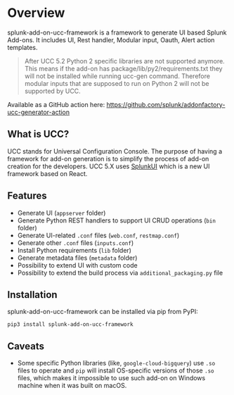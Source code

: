 # Overview

splunk-add-on-ucc-framework is a framework to generate UI based Splunk
Add-ons. It includes UI, Rest handler, Modular input, Oauth, Alert
action templates.

> After UCC 5.2 Python 2 specific libraries are not supported anymore.
> This means if the add-on has package/lib/py2/requirements.txt they
> will not be installed while running ucc-gen command. Therefore
> modular inputs that are supposed to run on Python 2 will not be
> supported by UCC.

Available as a GitHub action here:
<https://github.com/splunk/addonfactory-ucc-generator-action>

## What is UCC?

UCC stands for Universal Configuration Console. The purpose of having a
framework for add-on generation is to simplify the process of add-on
creation for the developers. UCC 5.X uses [SplunkUI](https://splunkui.splunk.com/) 
which is a new UI framework based on React.

## Features

* Generate UI (`appserver` folder)
* Generate Python REST handlers to support UI CRUD operations (`bin` folder)
* Generate UI-related `.conf` files (`web.conf`, `restmap.conf`)
* Generate other `.conf` files (`inputs.conf`)
* Install Python requirements (`lib` folder)
* Generate metadata files (`metadata` folder)
* Possibility to extend UI with custom code
* Possibility to extend the build process via `additional_packaging.py` file

## Installation

splunk-add-on-ucc-framework can be installed via pip from PyPI:

```
pip3 install splunk-add-on-ucc-framework
```

## Caveats

* Some specific Python libraries (like, `google-cloud-bigquery`) use `.so` files to operate and `pip` will install OS-specific versions of those `.so` files, which makes it impossible to use such add-on on Windows machine when it was built on macOS.
